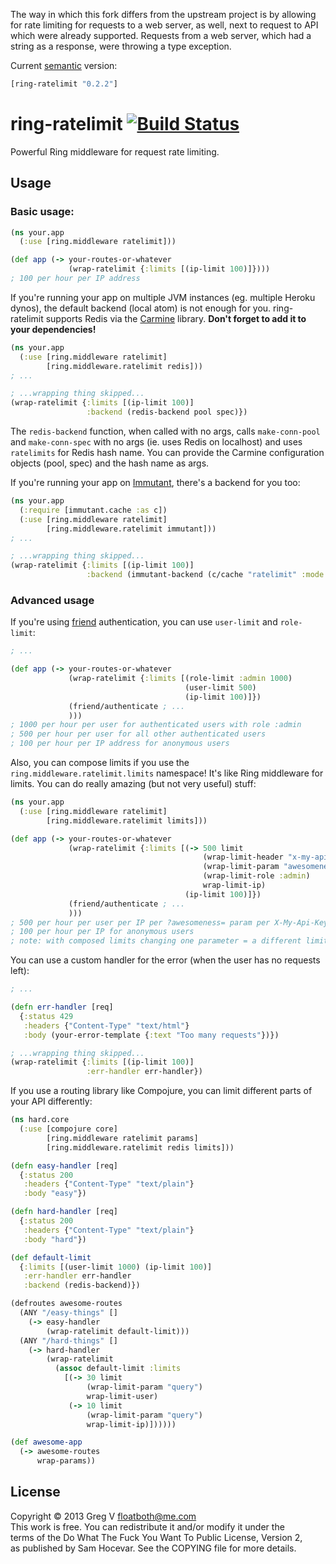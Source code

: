 The way in which this fork differs from the upstream project is by allowing for rate limiting for requests to a web server, as well, next to request to API which were already supported. Requests from a web server, which had a string as a response, were throwing a type exception.

Current [semantic](http://semver.org/) version:

```clojure
[ring-ratelimit "0.2.2"]
```

# ring-ratelimit [![Build Status](https://travis-ci.org/myfreeweb/ring-ratelimit.png?branch=master)](https://travis-ci.org/myfreeweb/ring-ratelimit)

Powerful Ring middleware for request rate limiting. 

## Usage

### Basic usage:

```clojure
(ns your.app
  (:use [ring.middleware ratelimit]))

(def app (-> your-routes-or-whatever
             (wrap-ratelimit {:limits [(ip-limit 100)]})))
; 100 per hour per IP address
```

If you're running your app on multiple JVM instances (eg. multiple Heroku dynos), the default backend (local atom) is not enough for you.
ring-ratelimit supports Redis via the [Carmine](https://github.com/ptaoussanis/carmine) library.
**Don't forget to add it to your dependencies!**

```clojure
(ns your.app
  (:use [ring.middleware ratelimit]
        [ring.middleware.ratelimit redis]))
; ...

; ...wrapping thing skipped...
(wrap-ratelimit {:limits [(ip-limit 100)]
                 :backend (redis-backend pool spec)})
```

The `redis-backend` function, when called with no args, calls `make-conn-pool` and `make-conn-spec` with no args (ie. uses Redis on localhost) and uses `ratelimits` for Redis hash name.
You can provide the Carmine configuration objects (pool, spec) and the hash name as args.

If you're running your app on [Immutant](http://immutant.org), there's a backend for you too:

```clojure
(ns your.app
  (:require [immutant.cache :as c])
  (:use [ring.middleware ratelimit]
        [ring.middleware.ratelimit immutant]))
; ...

; ...wrapping thing skipped...
(wrap-ratelimit {:limits [(ip-limit 100)]
                 :backend (immutant-backend (c/cache "ratelimit" :mode :replicated))})
```

### Advanced usage

If you're using [friend](https://github.com/cemerick/friend) authentication, you can use `user-limit` and `role-limit`:

```clojure
; ...

(def app (-> your-routes-or-whatever
             (wrap-ratelimit {:limits [(role-limit :admin 1000)
                                       (user-limit 500)
                                       (ip-limit 100)]})
             (friend/authenticate ; ...
             )))
; 1000 per hour per user for authenticated users with role :admin
; 500 per hour per user for all other authenticated users
; 100 per hour per IP address for anonymous users
```

Also, you can compose limits if you use the `ring.middleware.ratelimit.limits` namespace!
It's like Ring middleware for limits.
You can do really amazing (but not very useful) stuff:

```clojure
(ns your.app
  (:use [ring.middleware ratelimit]
        [ring.middleware.ratelimit limits]))

(def app (-> your-routes-or-whatever
             (wrap-ratelimit {:limits [(-> 500 limit
                                           (wrap-limit-header "x-my-api-key")
                                           (wrap-limit-param "awesomeness")
                                           (wrap-limit-role :admin)
                                           wrap-limit-ip)
                                       (ip-limit 100)]})
             (friend/authenticate ; ...
             )))
; 500 per hour per user per IP per ?awesomeness= param per X-My-Api-Key HTTP header for users with role :admin
; 100 per hour per IP for anonymous users
; note: with composed limits changing one parameter = a different limit key
```

You can use a custom handler for the error (when the user has no requests left):

```clojure
; ...

(defn err-handler [req]
  {:status 429
   :headers {"Content-Type" "text/html"}
   :body (your-error-template {:text "Too many requests"})})

; ...wrapping thing skipped...
(wrap-ratelimit {:limits [(ip-limit 100)]
                 :err-handler err-handler})
```

If you use a routing library like Compojure, you can limit different parts of your API differently: 

```clojure
(ns hard.core
  (:use [compojure core]
        [ring.middleware ratelimit params]
        [ring.middleware.ratelimit redis limits]))

(defn easy-handler [req]
  {:status 200
   :headers {"Content-Type" "text/plain"}
   :body "easy"})

(defn hard-handler [req]
  {:status 200
   :headers {"Content-Type" "text/plain"}
   :body "hard"})

(def default-limit
  {:limits [(user-limit 1000) (ip-limit 100)]
   :err-handler err-handler
   :backend (redis-backend)})

(defroutes awesome-routes
  (ANY "/easy-things" []
    (-> easy-handler
        (wrap-ratelimit default-limit)))
  (ANY "/hard-things" []
    (-> hard-handler
        (wrap-ratelimit
          (assoc default-limit :limits
            [(-> 30 limit
                 (wrap-limit-param "query")
                 wrap-limit-user)
             (-> 10 limit
                 (wrap-limit-param "query")
                 wrap-limit-ip)])))))

(def awesome-app
  (-> awesome-routes
      wrap-params))
```

## License

Copyright © 2013 Greg V <floatboth@me.com>  
This work is free. You can redistribute it and/or modify it under the  
terms of the Do What The Fuck You Want To Public License, Version 2,  
as published by Sam Hocevar. See the COPYING file for more details.
